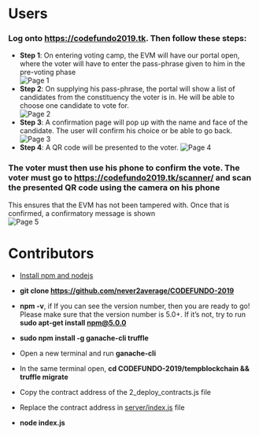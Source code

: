 # Users
### Log onto https://codefundo2019.tk. Then follow these steps:
- **Step 1**: On entering voting camp, the EVM will have our portal open, where the voter will have to enter the pass-phrase given to him in the pre-voting phase<br /> ![Page 1](https://user-images.githubusercontent.com/29022394/63441238-b8e4b400-c44e-11e9-8bcd-99385d0c05df.png)<br />
- **Step 2**: On supplying his pass-phrase, the portal will show a list of candidates from the constituency the voter is in. He will be able to choose one candidate to vote for.<br/> ![Page 2](https://user-images.githubusercontent.com/29022394/63441239-b97d4a80-c44e-11e9-9154-d200c9a06363.png)<br />
- **Step 3**: A confirmation page will pop up with the name and face of the candidate. The user will confirm his choice or be able to go back.<br/>![Page 3](https://user-images.githubusercontent.com/29022394/63441240-b97d4a80-c44e-11e9-9dc3-08aa28e2a479.png)<br/>
- **Step 4**: A QR code will be presented to the voter. ![Page 4](https://user-images.githubusercontent.com/29022394/63441241-ba15e100-c44e-11e9-80a9-ede037b2ff4b.png)
### The voter must then use his phone to confirm the vote. The voter must go to https://codefundo2019.tk/scanner/ and scan the presented QR code using the camera on his phone

This ensures that the EVM has not been tampered with. Once that is confirmed, a confirmatory message is shown<br/>![Page 5](https://user-images.githubusercontent.com/29022394/63441242-ba15e100-c44e-11e9-9304-b36d118cd6a5.png)
<br/>

# Contributors

- [Install npm and nodejs](https://docs.npmjs.com/downloading-and-installing-node-js-and-npm)

- **git clone https://github.com/never2average/CODEFUNDO-2019**

-  **npm -v**, if If you can see the version number, then you are ready to go! Please make sure that the version number is 5.0+. If it’s not, try to run **sudo apt-get install npm@5.0.0**

- **sudo npm install -g ganache-cli truffle**

- Open a new terminal and run **ganache-cli**

- In the same terminal open, **cd CODEFUNDO-2019/tempblockchain && truffle migrate**

- Copy the contract address of the 2_deploy_contracts.js file

- Replace the contract address in [server/index.js](https://github.com/never2average/CODEFUNDO-2019/tree/master/server) file

- **node index.js**
